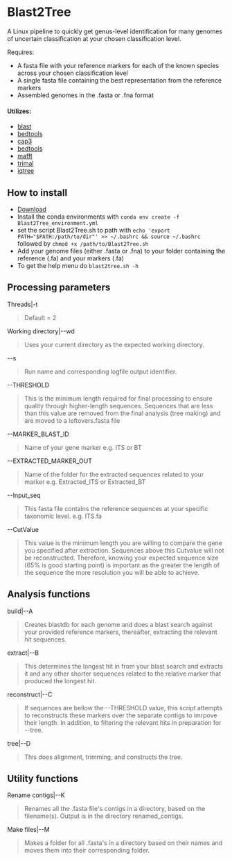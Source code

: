 # Blast2Tree
A Linux pipeline to quickly get genus-level identification for many genomes of uncertain classification at your chosen classification level.

Requires:
- A fasta file with your reference markers for each of the known species across your chosen classification level
- A single fasta file containing the best representation from the reference markers
- Assembled genomes in the .fasta or .fna format

#### Utilizes: 
- [blast](https://anaconda.org/bioconda/blast) 
- [bedtools](https://anaconda.org/bioconda/bedtools)
- [cap3](https://anaconda.org/bioconda/cap3)
- [bedtools](https://anaconda.org/bioconda/bedtools)
- [mafft](https://anaconda.org/bioconda/mafft)
- [trimal](https://anaconda.org/bioconda/trimal)
- [iqtree](https://anaconda.org/bioconda/iqtree)

## How to install
- [Download](https://github.com/CallinCeriani/Blast2Tree/archive/refs/tags/Versions.tar.gz)
- Install the conda environments with `conda env create -f Blast2Tree_environment.yml`
- set the script Blast2Tree.sh to path with `echo 'export PATH="$PATH:/path/to/dir"' >> ~/.bashrc && source ~/.bashrc` followed by `chmod +x /path/to/Blast2Tree.sh`
- Add your genome files (either .fasta or .fna) to your folder containing the reference (.fa) and your markers (.fa)
- To get the help menu do `blast2tree.sh -h`

## Processing parameters

Threads|-t
> Default = 2

Working directory|--wd 
> Uses your current directory as the expected working directory.

--s
>Run name and corresponding logfile output identifier.

--THRESHOLD
> This is the minimum length required for final processing to ensure quality through higher-length sequences. Sequences that are less than this value are removed from the final analysis (tree making) and are moved to a leftovers.fasta file

--MARKER_BLAST_ID
> Name of your gene marker e.g. ITS or BT 

--EXTRACTED_MARKER_OUT
> Name of the folder for the extracted sequences related to your marker e.g. Extracted_ITS or Extracted_BT

--Input_seq
> This fasta file contains the reference sequences at your specific taxonomic level. e.g. ITS.fa

--CutValue 
> This value is the minimum length you are willing to compare the gene you specified after extraction. Sequences above this Cutvalue will not be reconstructed. Therefore, knowing your expected sequence size (65% is good starting point) is important as the greater the length of the sequence the more resolution you will be able to achieve. 

## Analysis functions

build|--A
> Creates blastdb for each genome and does a blast search against your provided reference markers, thereafter, extracting the relevant hit sequences.

extract|--B
> This determines the longest hit in from your blast search and extracts it and any other shorter sequences related to the relative marker that produced the longest hit.

reconstruct|--C
> If sequences are bellow the --THRESHOLD value, this script attempts to reconstructs these markers over the separate contigs to imrpove their length. In addition, to filtering the relevant hits in preparation for --tree.

tree|--D
> This does alignment, trimming, and constructs the tree.

## Utility functions
Rename contigs|--K
> Renames all the .fasta file's contigs in a directory, based on the filename(s). Output is in the directory renamed_contigs.

Make files|--M
> Makes a folder for all .fasta's in a directory based on their names and moves them into their corresponding folder.
